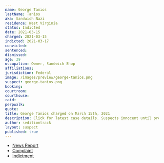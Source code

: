 ```yaml
---
name: George Tanios
lastName: Tanios
aka: Sandwich Nazi
residence: West Virginia
status: Indicted
date: 2021-03-15
charged: 2021-03-15
indicted: 2021-03-17
convicted:
sentenced:
dismissed:
age: 39
occupation: Owner, Sandwich Shop
affiliations:
jurisdiction: Federal
image: /images/preview/george-tanios.png
suspect: george-tanios.png
booking:
courtroom:
courthouse:
raid:
perpwalk:
quote:
title: George Tanios charged on March 15th, 2021
description: Click for latest case details. Suspects innocent until proven guilty.
author: seditiontrack
layout: suspect
published: true
---
```


- [News Report](https://apnews.com/article/george-tanios-julian-khater-charged-capitol-riot-f28484b486155d911cab41c90a8bed8d)
- [Complaint](https://context-cdn.washingtonpost.com/notes/prod/default/documents/daa8b9d3-95b2-43a4-8472-baad6edb500e/note/e298df29-78e9-488d-b304-292f7d70e0f1.#page=1)
- [Indictment](https://www.justice.gov/usao-dc/case-multi-defendant/file/1377311/download)
